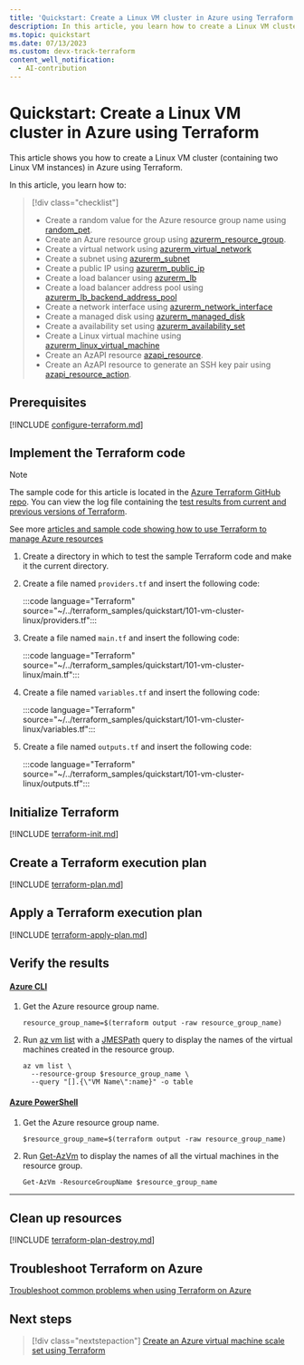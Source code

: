 ```yaml
---
title: 'Quickstart: Create a Linux VM cluster in Azure using Terraform'
description: In this article, you learn how to create a Linux VM cluster in Azure using Terraform
ms.topic: quickstart
ms.date: 07/13/2023
ms.custom: devx-track-terraform
content_well_notification: 
  - AI-contribution
---
```


# Quickstart: Create a Linux VM cluster in Azure using Terraform

This article shows you how to create a Linux VM cluster (containing two Linux VM instances) in Azure using Terraform.

In this article, you learn how to:

> [!div class="checklist"]
> * Create a random value for the Azure resource group name using [random_pet](https://registry.terraform.io/providers/hashicorp/random/latest/docs/resources/pet).
> * Create an Azure resource group using [azurerm_resource_group](https://registry.terraform.io/providers/hashicorp/azurerm/latest/docs/resources/resource_group).
> * Create a virtual network using [azurerm_virtual_network](https://registry.terraform.io/providers/hashicorp/azurerm/latest/docs/resources/virtual_network)
> * Create a subnet using [azurerm_subnet](https://registry.terraform.io/providers/hashicorp/azurerm/latest/docs/resources/subnet)
> * Create a public IP using [azurerm_public_ip](https://registry.terraform.io/providers/hashicorp/azurerm/latest/docs/resources/public_ip)
> * Create a load balancer using [azurerm_lb](https://registry.terraform.io/providers/hashicorp/azurerm/latest/docs/resources/lb)
> * Create a load balancer address pool using [azurerm_lb_backend_address_pool](https://registry.terraform.io/providers/hashicorp/azurerm/latest/docs/resources/lb_backend_address_pool)
> * Create a network interface using [azurerm_network_interface](https://registry.terraform.io/providers/hashicorp/azurerm/latest/docs/resources/network_interface)
> * Create a managed disk using [azurerm_managed_disk](https://registry.terraform.io/providers/hashicorp/azurerm/latest/docs/resources/managed_disk)
> * Create a availability set using [azurerm_availability_set](https://registry.terraform.io/providers/hashicorp/azurerm/latest/docs/resources/availability_set)
> * Create a Linux virtual machine using [azurerm_linux_virtual_machine](https://registry.terraform.io/providers/hashicorp/azurerm/latest/docs/resources/linux_virtual_machine)
> * Create an AzAPI resource [azapi_resource](https://registry.terraform.io/providers/Azure/azapi/latest/docs/resources/azapi_resource).
> * Create an AzAPI resource to generate an SSH key pair using [azapi_resource_action](https://registry.terraform.io/providers/Azure/azapi/latest/docs/resources/azapi_resource_action).

## Prerequisites

[!INCLUDE [configure-terraform.md](includes/configure-terraform.md)]

## Implement the Terraform code

> [!NOTE]
> The sample code for this article is located in the [Azure Terraform GitHub repo](https://github.com/Azure/terraform/tree/master/quickstart/101-vm-cluster-linux). You can view the log file containing the [test results from current and previous versions of Terraform](https://github.com/Azure/terraform/tree/master/quickstart/101-vm-cluster-linux/TestRecord.md).
>
> See more [articles and sample code showing how to use Terraform to manage Azure resources](/azure/terraform)

1. Create a directory in which to test the sample Terraform code and make it the current directory.

1. Create a file named `providers.tf` and insert the following code:

    :::code language="Terraform" source="~/../terraform_samples/quickstart/101-vm-cluster-linux/providers.tf":::

1. Create a file named `main.tf` and insert the following code:

    :::code language="Terraform" source="~/../terraform_samples/quickstart/101-vm-cluster-linux/main.tf":::

1. Create a file named `variables.tf` and insert the following code:

    :::code language="Terraform" source="~/../terraform_samples/quickstart/101-vm-cluster-linux/variables.tf":::

1. Create a file named `outputs.tf` and insert the following code:

    :::code language="Terraform" source="~/../terraform_samples/quickstart/101-vm-cluster-linux/outputs.tf":::

## Initialize Terraform

[!INCLUDE [terraform-init.md](includes/terraform-init.md)]

## Create a Terraform execution plan

[!INCLUDE [terraform-plan.md](includes/terraform-plan.md)]

## Apply a Terraform execution plan

[!INCLUDE [terraform-apply-plan.md](includes/terraform-apply-plan.md)]

## Verify the results

#### [Azure CLI](#tab/azure-cli)

1. Get the Azure resource group name.

    ```console
    resource_group_name=$(terraform output -raw resource_group_name)
    ```

1. Run [az vm list](/cli/azure/vm#az-vm-list) with a [JMESPath](/cli/azure/query-azure-cli) query to display the names of the virtual machines created in the resource group.

    ```azurecli
    az vm list \
      --resource-group $resource_group_name \
      --query "[].{\"VM Name\":name}" -o table
    ```

#### [Azure PowerShell](#tab/azure-powershell)

1. Get the Azure resource group name.

    ```console
    $resource_group_name=$(terraform output -raw resource_group_name)
    ```

1. Run [Get-AzVm](/powershell/module/az.compute/get-azvm)  to display the names of all the virtual machines in the resource group.

    ```azurepowershell
    Get-AzVm -ResourceGroupName $resource_group_name
    ```

---

## Clean up resources

[!INCLUDE [terraform-plan-destroy.md](includes/terraform-plan-destroy.md)]

## Troubleshoot Terraform on Azure

[Troubleshoot common problems when using Terraform on Azure](troubleshoot.md)

## Next steps

> [!div class="nextstepaction"]
> [Create an Azure virtual machine scale set using Terraform](create-vm-scaleset-network-disks-hcl.md)
